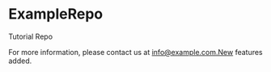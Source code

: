 # ExampleRepo
Tutorial Repo

For more information, please contact us at info@example.com.New features added.
